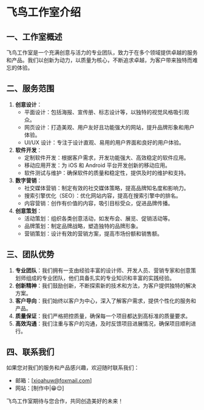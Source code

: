 # 飞鸟工作室介绍

## 一、工作室概述
飞鸟工作室是一个充满创意与活力的专业团队，致力于在多个领域提供卓越的服务和产品。我们以创新为动力，以质量为核心，不断追求卓越，为客户带来独特而难忘的体验。

## 二、服务范围
1. **创意设计**：
    - 平面设计：包括海报、宣传册、标志设计等，以独特的视觉风格吸引观众。
    - 网页设计：打造美观、用户友好且功能强大的网站，提升品牌形象和用户体验。
    - UI/UX 设计：专注于设计直观、易用的用户界面和良好的用户体验。
2. **软件开发**：
    - 定制软件开发：根据客户需求，开发功能强大、高效稳定的软件应用。
    - 移动应用开发：为 iOS 和 Android 平台开发创新的移动应用。
    - 软件测试与维护：确保软件的质量和稳定性，提供及时的维护和支持。
3. **数字营销**：
    - 社交媒体营销：制定有效的社交媒体策略，提高品牌知名度和影响力。
    - 搜索引擎优化（SEO）：优化网站内容，提高在搜索引擎中的排名。
    - 内容营销：创作有价值的内容，吸引目标受众，促进品牌传播。
4. **创意策划**：
    - 活动策划：组织各类创意活动，如发布会、展览、促销活动等。
    - 品牌策划：制定品牌战略，塑造独特的品牌形象。
    - 营销策划：设计有效的营销方案，提高市场份额和销售额。

## 三、团队优势
1. **专业团队**：我们拥有一支由经验丰富的设计师、开发人员、营销专家和创意策划师组成的专业团队，他们具备扎实的专业知识和丰富的实践经验。
2. **创新精神**：我们鼓励创新，不断探索新的技术和方法，为客户提供独特的解决方案。
3. **客户导向**：我们始终以客户为中心，深入了解客户需求，提供个性化的服务和产品。
4. **质量保证**：我们严格把控质量，确保每一个项目都达到高标准的质量要求。
5. **高效沟通**：我们注重与客户的沟通，及时反馈项目进展情况，确保项目顺利进行。

## 四、联系我们
如果您对我们的服务和产品感兴趣，欢迎随时联系我们：
- 邮箱：[xioahuw@foxmail.com]
- 网站：[制作中|😁😌]

飞鸟工作室期待与您合作，共同创造美好的未来！
